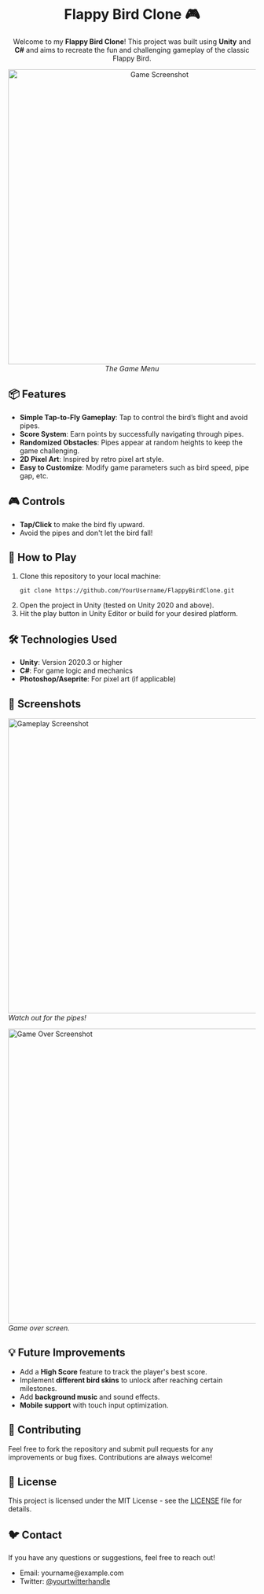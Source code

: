 <h1 align="center">Flappy Bird Clone 🎮</h1>

<p align="center"> 
  Welcome to my <strong>Flappy Bird Clone</strong>! This project was built using <strong>Unity</strong> and <strong>C#</strong> and aims to recreate the fun and challenging gameplay of the classic Flappy Bird.
</p>

<p align="center">
  <img src="./screenshots/Game_Menupng" alt="Game Screenshot" width="600"/>
  <br>
  <em>The Game Menu</em>
</p>

<h2>📦 Features</h2>

<ul>
  <li><strong>Simple Tap-to-Fly Gameplay</strong>: Tap to control the bird’s flight and avoid pipes.</li>
  <li><strong>Score System</strong>: Earn points by successfully navigating through pipes.</li>
  <li><strong>Randomized Obstacles</strong>: Pipes appear at random heights to keep the game challenging.</li>
  <li><strong>2D Pixel Art</strong>: Inspired by retro pixel art style.</li>
  <li><strong>Easy to Customize</strong>: Modify game parameters such as bird speed, pipe gap, etc.</li>
</ul>

<h2>🎮 Controls</h2>

<ul>
  <li><strong>Tap/Click</strong> to make the bird fly upward.</li>
  <li>Avoid the pipes and don't let the bird fall!</li>
</ul>

<h2>🚀 How to Play</h2>

<ol>
  <li>Clone this repository to your local machine:
    <pre><code>git clone https://github.com/YourUsername/FlappyBirdClone.git</code></pre>
  </li>
  <li>Open the project in Unity (tested on Unity 2020 and above).</li>
  <li>Hit the play button in Unity Editor or build for your desired platform.</li>
</ol>

<h2>🛠️ Technologies Used</h2>

<ul>
  <li><strong>Unity</strong>: Version 2020.3 or higher</li>
  <li><strong>C#</strong>: For game logic and mechanics</li>
  <li><strong>Photoshop/Aseprite</strong>: For pixel art (if applicable)</li>
</ul>

<h2>📸 Screenshots</h2>

<p>
  <img src="./screenshots/gameplay_2.png" alt="Gameplay Screenshot" width="600"/>
  <br>
  <em>Watch out for the pipes!</em>
</p>

<p>
  <img src="./screenshots/game_over.png" alt="Game Over Screenshot" width="600"/>
  <br>
  <em>Game over screen.</em>
</p>

<h2>💡 Future Improvements</h2>

<ul>
  <li>Add a <strong>High Score</strong> feature to track the player's best score.</li>
  <li>Implement <strong>different bird skins</strong> to unlock after reaching certain milestones.</li>
  <li>Add <strong>background music</strong> and sound effects.</li>
  <li><strong>Mobile support</strong> with touch input optimization.</li>
</ul>

<h2>🤝 Contributing</h2>

<p>Feel free to fork the repository and submit pull requests for any improvements or bug fixes. Contributions are always welcome!</p>

<h2>📄 License</h2>

<p>This project is licensed under the MIT License - see the <a href="LICENSE">LICENSE</a> file for details.</p>

<h2>🐦 Contact</h2>

<p>If you have any questions or suggestions, feel free to reach out!</p>

<ul>
  <li>Email: yourname@example.com</li>
  <li>Twitter: <a href="https://twitter.com/yourtwitterhandle">@yourtwitterhandle</a></li>
</ul>
